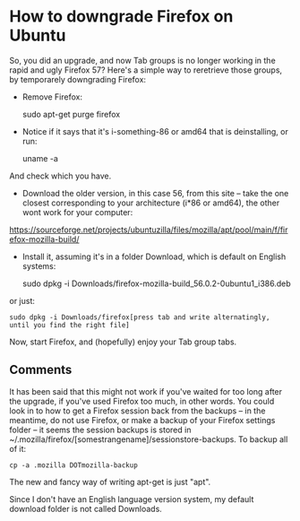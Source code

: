 # How to downgrade Firefox on Ubuntu

So, you did an upgrade, and now Tab groups is no longer working in the rapid and ugly Firefox 57? Here's a simple way to reretrieve those groups, by temporarely downgrading Firefox: 

* Remove Firefox:

    sudo apt-get purge firefox

* Notice if it says that it's i-something-86 or amd64 that is deinstalling, or run:

    uname -a

And check which you have.

* Download the older version, in this case 56, from this site – take the one closest corresponding to your architecture (i*86 or amd64), the other wont work for your computer:

https://sourceforge.net/projects/ubuntuzilla/files/mozilla/apt/pool/main/f/firefox-mozilla-build/

* Install it, assuming it's in a folder Download, which is default on English systems:

    sudo dpkg -i Downloads/firefox-mozilla-build_56.0.2-0ubuntu1_i386.deb

or just:

    sudo dpkg -i Downloads/firefox[press tab and write alternatingly, until you find the right file]

Now, start Firefox, and (hopefully) enjoy your Tab group tabs.

## Comments

It has been said that this might not work if you've waited for too long after the upgrade, if you've used Firefox too much, in other words. You could look in to how to get a Firefox session back from the backups – in the meantime, do not use Firefox, or make a backup of your Firefox settings folder – it seems the session backups is stored in ~/.mozilla/firefox/[somestrangename]/sessionstore-backups. To backup all of it:

    cp -a .mozilla DOTmozilla-backup

The new and fancy way of writing apt-get is just "apt".

Since I don't have an English language version system, my default download folder is not called Downloads.
